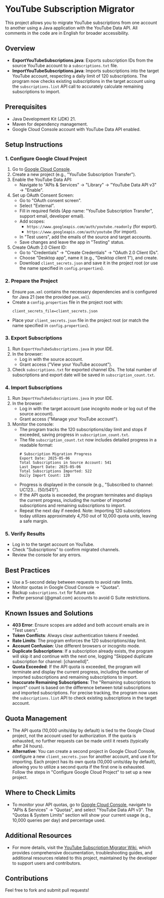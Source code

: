 # YouTube Subscription Migrator

This project allows you to migrate YouTube subscriptions from one account to another using a Java application with the YouTube Data API. All comments in the code are in English for broader accessibility.

## Overview
- **ExportYouTubeSubscriptions.java**: Exports subscription IDs from the source YouTube account to a `subscriptions.txt` file.
- **ImportYouTubeSubscriptions.java**: Imports subscriptions into the target YouTube account, respecting a daily limit of 120 subscriptions. The program now checks existing subscriptions in the target account using the `subscriptions.list` API call to accurately calculate remaining subscriptions to import.

## Prerequisites
- Java Development Kit (JDK) 21.
- Maven for dependency management.
- Google Cloud Console account with YouTube Data API enabled.

## Setup Instructions

### 1. Configure Google Cloud Project
1. Go to [Google Cloud Console](https://console.cloud.google.com).
2. Create a new project (e.g., "YouTube Subscription Transfer").
3. Enable the YouTube Data API:
   - Navigate to "APIs & Services" → "Library" → "YouTube Data API v3" → "Enable".
4. Set up OAuth Consent Screen:
   - Go to "OAuth consent screen".
   - Select "External".
   - Fill in required fields (App name: "YouTube Subscription Transfer", support email, developer email).
   - Add scopes:
      - `https://www.googleapis.com/auth/youtube.readonly` (for export).
      - `https://www.googleapis.com/auth/youtube` (for import).
   - In "Test users", add the emails of the source and target accounts.
   - Save changes and leave the app in "Testing" status.
5. Create OAuth 2.0 Client ID:
   - Go to "Credentials" → "Create Credentials" → "OAuth 2.0 Client IDs".
   - Choose "Desktop app", name it (e.g., "Desktop client 1"), and create.
   - Download `client_secrets.json` and save it in the project root (or use the name specified in `config.properties`).

### 2. Prepare the Project
- Ensure `pom.xml` contains the necessary dependencies and is configured for Java 21 (see the provided `pom.xml`).
- Create a `config.properties` file in the project root with:
  ```
  client_secrets_file=client_secrets.json
  ```
- Place your `client_secrets.json` file in the project root (or match the name specified in `config.properties`).

### 3. Export Subscriptions
1. Run `ExportYouTubeSubscriptions.java` in your IDE.
2. In the browser:
   - Log in with the source account.
   - Grant access ("View your YouTube account").
3. Check `subscriptions.txt` for exported channel IDs. The total number of subscriptions and export date will be saved in `subscription_count.txt`.

### 4. Import Subscriptions
1. Run `ImportYouTubeSubscriptions.java` in your IDE.
2. In the browser:
   - Log in with the target account (use incognito mode or log out of the source account).
   - Grant access ("Manage your YouTube account").
3. Monitor the console:
   - The program tracks the 120 subscriptions/day limit and stops if exceeded, saving progress in `subscription_count.txt`.
   - The file `subscription_count.txt` now includes detailed progress in a readable format:
     ```
     # Subscription Migration Progress
     Export Date: 2025-05-06
     Total Subscriptions in Source Account: 541
     Last Import Date: 2025-05-06
     Total Subscriptions Imported: 522
     Daily Import Count: 120
     ```
   - Progress is displayed in the console (e.g., "Subscribed to channel: UC123... (50/541)").
   - If the API quota is exceeded, the program terminates and displays the current progress, including the number of imported subscriptions and remaining subscriptions to import.
   - Repeat the next day if needed. Note: Importing 120 subscriptions today utilizes approximately 4,750 out of 10,000 quota units, leaving a safe margin.

### 5. Verify Results
- Log in to the target account on YouTube.
- Check "Subscriptions" to confirm migrated channels.
- Review the console for any errors.

## Best Practices
- Use a 5-second delay between requests to avoid rate limits.
- Monitor quotas in Google Cloud Console → "Quotas".
- Backup `subscriptions.txt` for future use.
- Prefer personal (@gmail.com) accounts to avoid G Suite restrictions.

## Known Issues and Solutions
- **403 Error**: Ensure scopes are added and both account emails are in "Test users".
- **Token Conflicts**: Always clear authentication tokens if needed.
- **Rate Limits**: The program enforces the 120 subscriptions/day limit.
- **Account Confusion**: Use different browsers or incognito mode.
- **Duplicate Subscriptions**: If a subscription already exists, the program will skip it and continue with the next one, logging "Skipped duplicate subscription for channel: [channelId]".
- **Quota Exceeded**: If the API quota is exceeded, the program will terminate and display the current progress, including the number of imported subscriptions and remaining subscriptions to import.
- **Inaccurate Remaining Subscriptions**: The "Remaining subscriptions to import" count is based on the difference between total subscriptions and imported subscriptions. For precise tracking, the program now uses the `subscriptions.list` API to check existing subscriptions in the target account.

## Quota Management
- The API quota (10,000 units/day by default) is tied to the Google Cloud project, not the account used for authorization. If the quota is exhausted, no further requests can be made until it resets (typically after 24 hours).
- **Alternative**: You can create a second project in Google Cloud Console, configure a new `client_secrets.json` for another account, and use it for importing. Each project has its own quota (10,000 units/day by default), allowing you to utilize a second quota if the first one is exhausted. Follow the steps in "Configure Google Cloud Project" to set up a new project.

## Where to Check Limits
- To monitor your API quotas, go to [Google Cloud Console](https://console.cloud.google.com), navigate to "APIs & Services" → "Quotas", and select "YouTube Data API v3". The "Quotas & System Limits" section will show your current usage (e.g., 10,000 queries per day) and percentage used.

## Additional Resources
- For more details, visit the [YouTube Subscription Migrator Wiki](https://deepwiki.com/yuriiormson/YouTube-Subscription-Migrator), which provides comprehensive documentation, troubleshooting guides, and additional resources related to this project, maintained by the developer to support users and contributors.

## Contributions
Feel free to fork and submit pull requests!